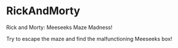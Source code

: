 # RickAndMorty
Rick and Morty: Meeseeks Maze Madness!

Try to escape the maze and find the malfunctioning Meeseeks box!
